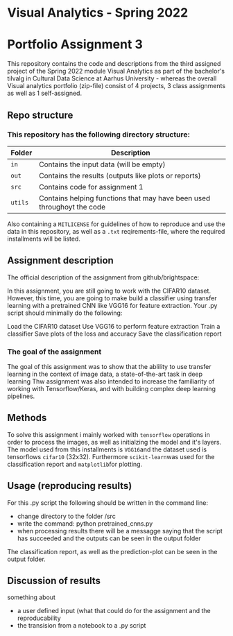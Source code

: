 # Visual Analytics - Spring 2022
# Portfolio Assignment 3

This repository contains the code and descriptions from the third assigned project of the Spring 2022 module Visual Analytics as part of the bachelor's tilvalg in Cultural Data Science at Aarhus University - whereas the overall Visual analytics portfolio (zip-file) consist of 4 projects, 3 class assignments as well as 1 self-assigned.

## Repo structure
### This repository has the following directory structure:

| **Folder** | **Description** |
| ----------- | ----------- |
| ```in``` | Contains the input data (will be empty) |
| ```out``` | Contains the results (outputs like plots or reports)  |
| ```src``` | Contains code for assignment 1 |
| ```utils``` | Contains helping functions that may have been used throughoyt the code |


Also containing a ```MITLICENSE``` for guidelines of how to reproduce and use the data in this repository, as well as a ```.txt``` reqirements-file, where the required installments will be listed.


## Assignment description
The official description of the assignment from github/brightspace:

In this assignment, you are still going to work with the CIFAR10 dataset. However, this time, you are going to make build a classifier using transfer learning with a pretrained CNN like VGG16 for feature extraction.
Your .py script should minimally do the following:

Load the CIFAR10 dataset
Use VGG16 to perform feature extraction
Train a classifier
Save plots of the loss and accuracy
Save the classification report

### The goal of the assignment 
The goal of this assignment was to show that the ablility to use transfer learning in the context of image data, a state-of-the-art task in deep learning
Thw assignment was also intended to increase the familiarity of working with Tensorflow/Keras, and with building complex deep learning pipelines.


## Methods
To solve this assignment i mainly worked with ```tensorflow``` operations in order to process the images, as well as initialzing the model and it's layers. The model used from this installments is ```VGG16```and the dataset used is tensorflows ```cifar10``` (32x32). Furthermore ```scikit-learn```was used for the classification report and ```matplotlib```for plotting. 

## Usage (reproducing results)
For this .py script the following should be written in the command line:
- change directory to the folder /src 
- write the command: python pretrained_cnns.py
- when processing results there will be a messagge saying that the script has succeeded and the outputs can be seen in the output folder 

The classification report, as well as the prediction-plot can be seen in the output folder.


## Discussion of results
something about 
- a user defined input (what that could do for the assignment and the reproducability 
- the transision from a notebook to a .py script 


